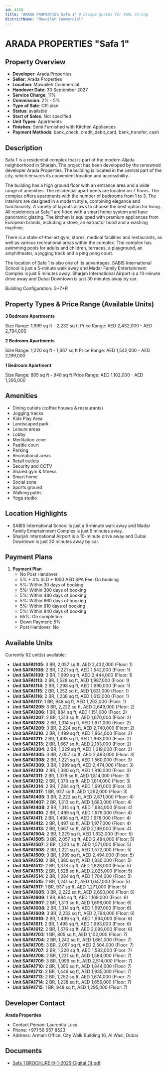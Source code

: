 ```yaml
---
id: 4158
title: "ARADA PROPERTIES Safa 1" # Escape quotes for YAML string
districtName: "Muwaileh Commercial"
---
```


# ARADA PROPERTIES "Safa 1"

## Property Overview
- **Developer**: Arada Properties
- **Seller**: Arada Properties
- **Location**: Muwaileh Commercial
- **Handover Date**: 30 September 2027
- **Service Charge**: 11%
- **Commission**: 2% - 5%
- **Type of Sale**: Off-plan
- **Status**: available
- **Start of Sales**: Not specified
- **Unit Types**: Apartments
- **Finishes**: Semi Furnished with Kitchen Appliances
- **Payment Methods**: bank_check, credit_debit_card, bank_transfer, cash

## Description
Safa 1 is a residential complex that is part of the modern Aljada neighborhood in Sharjah. The project has been developed by the renowned developer Arada Properties. The building is located in the central part of the city, which ensures its convenient location and accessibility.

The building has a high ground floor with an entrance area and a wide range of amenities. The residential apartments are located on 7 floors. The complex offers apartments with the number of bedrooms from 1 to 3. The interiors are designed in a modern style, combining elegance and functionality. A variety of layouts allows to choose the best option for living. All residences at Safa 1 are fitted with a smart home system and have panoramic glazing. The kitchen is equipped with premium appliances from European brands, including a stove, an extractor hood and a washing machine.

There is a state-of-the-art gym, stores, medical facilities and restaurants, as well as various recreational areas within the complex. The complex has swimming pools for adults and children, terraces, a playground, an amphitheater, a jogging track and a ping pong court.

The location of Safa 1 is also one of its advantages. SABIS International School is just a 5-minute walk away and Madar Family Entertainment Complex is just 5 minutes away. Sharjah International Airport is a 10-minute drive away and Dubai Downtown is just 30 minutes away by car.

Building Configuration: G+7+R

## Property Types & Price Range (Available Units)
**3 Bedroom Apartments**

Size Range: 1,999 sq ft - 2,232 sq ft
Price Range: AED 2,432,000 - AED 2,794,000

**2 Bedroom Apartments**

Size Range: 1,220 sq ft - 1,667 sq ft
Price Range: AED 1,542,000 - AED 2,199,000

**1 Bedroom Apartment**

Size Range: 805 sq ft - 948 sq ft
Price Range: AED 1,102,000 - AED 1,295,000

## Amenities
- Dining outlets  (coffee houses & restaurants)
- Jogging tracks
- Kids Play Area
- Landscaped park
- Leisure areas
- Lobby
- Meditation zone
- Paddle court
- Parking
- Recreational areas
- Retail outlets
- Security and CCTV
- Shared gym & fitness
- Smart home
- Social zone
- Sports ground
- Walking paths
- Yoga studio

## Location Highlights
- SABIS International School is just a 5-minute walk away and Madar Family Entertainment Complex is just 5 minutes away.
- Sharjah International Airport is a 10-minute drive away and Dubai Downtown is just 30 minutes away by car.

## Payment Plans
1. **Payment Plan**
   - No Post Handover
   - 5% + 4% SLD + 1050 AED SPA Fee: On booking
   - 5%: Within 30 days of booking
   - 5%: Within 300 days of booking
   - 5%: Within 480 days of booking
   - 5%: Within 660 days of booking
   - 5%: Within 810 days of booking
   - 5%: Within 840 days of booking
   - 65%: On completion
   - Down Payment: 5%
   - Post Handover: No

## Available Units
Currently 62 unit(s) available:
- **Unit SAFA1105**: 3 BR, 2,057 sq ft, AED 2,432,000 (Floor: 1)
- **Unit SAFA1108**: 2 BR, 1,221 sq ft, AED 1,542,000 (Floor: 1)
- **Unit SAFA1109**: 3 BR, 1,999 sq ft, AED 2,444,000 (Floor: 1)
- **Unit SAFA1113**: 2 BR, 1,528 sq ft, AED 1,987,000 (Floor: 1)
- **Unit SAFA1114**: 2 BR, 1,298 sq ft, AED 1,690,000 (Floor: 1)
- **Unit SAFA1115**: 2 BR, 1,252 sq ft, AED 1,631,000 (Floor: 1)
- **Unit SAFA1116**: 2 BR, 1,238 sq ft, AED 1,613,000 (Floor: 1)
- **Unit SAFA1117**: 1 BR, 948 sq ft, AED 1,262,000 (Floor: 1)
- **Unit SAFA1205**: 3 BR, 2,222 sq ft, AED 2,649,000 (Floor: 2)
- **Unit SAFA1206**: 1 BR, 884 sq ft, AED 1,151,000 (Floor: 2)
- **Unit SAFA1207**: 2 BR, 1,313 sq ft, AED 1,670,000 (Floor: 2)
- **Unit SAFA1208**: 2 BR, 1,314 sq ft, AED 1,671,000 (Floor: 2)
- **Unit SAFA1209**: 3 BR, 2,224 sq ft, AED 2,740,000 (Floor: 2)
- **Unit SAFA1210**: 2 BR, 1,499 sq ft, AED 1,964,000 (Floor: 2)
- **Unit SAFA1211**: 2 BR, 1,498 sq ft, AED 1,963,000 (Floor: 2)
- **Unit SAFA1213**: 2 BR, 1,667 sq ft, AED 2,183,000 (Floor: 2)
- **Unit SAFA1304**: 2 BR, 1,229 sq ft, AED 1,619,000 (Floor: 3)
- **Unit SAFA1305**: 3 BR, 2,057 sq ft, AED 2,463,000 (Floor: 3)
- **Unit SAFA1308**: 2 BR, 1,221 sq ft, AED 1,560,000 (Floor: 3)
- **Unit SAFA1309**: 3 BR, 1,999 sq ft, AED 2,474,000 (Floor: 3)
- **Unit SAFA1310**: 2 BR, 1,380 sq ft, AED 1,816,000 (Floor: 3)
- **Unit SAFA1311**: 2 BR, 1,378 sq ft, AED 1,814,000 (Floor: 3)
- **Unit SAFA1312**: 2 BR, 1,378 sq ft, AED 1,814,000 (Floor: 3)
- **Unit SAFA1314**: 2 BR, 1,284 sq ft, AED 1,691,000 (Floor: 3)
- **Unit SAFA1317**: 1 BR, 937 sq ft, AED 1,262,000 (Floor: 3)
- **Unit SAFA1405**: 3 BR, 2,222 sq ft, AED 2,671,000 (Floor: 4)
- **Unit SAFA1407**: 2 BR, 1,313 sq ft, AED 1,683,000 (Floor: 4)
- **Unit SAFA1408**: 2 BR, 1,314 sq ft, AED 1,684,000 (Floor: 4)
- **Unit SAFA1410**: 2 BR, 1,499 sq ft, AED 1,979,000 (Floor: 4)
- **Unit SAFA1411**: 2 BR, 1,498 sq ft, AED 1,978,000 (Floor: 4)
- **Unit SAFA1412**: 2 BR, 1,497 sq ft, AED 1,977,000 (Floor: 4)
- **Unit SAFA1413**: 2 BR, 1,667 sq ft, AED 2,199,000 (Floor: 4)
- **Unit SAFA1504**: 2 BR, 1,229 sq ft, AED 1,632,000 (Floor: 5)
- **Unit SAFA1505**: 3 BR, 2,057 sq ft, AED 2,484,000 (Floor: 5)
- **Unit SAFA1507**: 2 BR, 1,220 sq ft, AED 1,571,000 (Floor: 5)
- **Unit SAFA1508**: 2 BR, 1,221 sq ft, AED 1,572,000 (Floor: 5)
- **Unit SAFA1509**: 3 BR, 1,999 sq ft, AED 2,494,000 (Floor: 5)
- **Unit SAFA1510**: 2 BR, 1,380 sq ft, AED 1,830,000 (Floor: 5)
- **Unit SAFA1512**: 2 BR, 1,378 sq ft, AED 1,828,000 (Floor: 5)
- **Unit SAFA1513**: 2 BR, 1,528 sq ft, AED 2,025,000 (Floor: 5)
- **Unit SAFA1514**: 2 BR, 1,284 sq ft, AED 1,704,000 (Floor: 5)
- **Unit SAFA1515**: 2 BR, 1,241 sq ft, AED 1,647,000 (Floor: 5)
- **Unit SAFA1517**: 1 BR, 937 sq ft, AED 1,271,000 (Floor: 5)
- **Unit SAFA1605**: 3 BR, 2,222 sq ft, AED 2,693,000 (Floor: 6)
- **Unit SAFA1606**: 1 BR, 884 sq ft, AED 1,169,000 (Floor: 6)
- **Unit SAFA1607**: 2 BR, 1,313 sq ft, AED 1,696,000 (Floor: 6)
- **Unit SAFA1608**: 2 BR, 1,314 sq ft, AED 1,697,000 (Floor: 6)
- **Unit SAFA1609**: 3 BR, 2,232 sq ft, AED 2,794,000 (Floor: 6)
- **Unit SAFA1610**: 2 BR, 1,499 sq ft, AED 1,994,000 (Floor: 6)
- **Unit SAFA1611**: 2 BR, 1,498 sq ft, AED 1,993,000 (Floor: 6)
- **Unit SAFA1612**: 2 BR, 1,576 sq ft, AED 2,096,000 (Floor: 6)
- **Unit SAFA1703**: 1 BR, 805 sq ft, AED 1,102,000 (Floor: 7)
- **Unit SAFA1704**: 2 BR, 1,242 sq ft, AED 1,661,000 (Floor: 7)
- **Unit SAFA1705**: 3 BR, 2,057 sq ft, AED 2,504,000 (Floor: 7)
- **Unit SAFA1707**: 2 BR, 1,220 sq ft, AED 1,583,000 (Floor: 7)
- **Unit SAFA1708**: 2 BR, 1,221 sq ft, AED 1,584,000 (Floor: 7)
- **Unit SAFA1709**: 3 BR, 1,999 sq ft, AED 2,514,000 (Floor: 7)
- **Unit SAFA1710**: 2 BR, 1,380 sq ft, AED 1,844,000 (Floor: 7)
- **Unit SAFA1712**: 2 BR, 1,449 sq ft, AED 1,935,000 (Floor: 7)
- **Unit SAFA1713**: 2 BR, 1,252 sq ft, AED 1,674,000 (Floor: 7)
- **Unit SAFA1714**: 2 BR, 1,238 sq ft, AED 1,656,000 (Floor: 7)
- **Unit SAFA1715**: 1 BR, 948 sq ft, AED 1,295,000 (Floor: 7)

## Developer Contact
**Arada Properties**
- Contact Person: Laurentiu Luca
- Phone: +971 56 957 8523
- Address: Armani Office, City Walk Building 16, Al Wasl, Dubai

## Documents
- [Safa 1 BROCHURE-9-1-2025-Digital (1).pdf](https://cdn.geniemap.net/2025/01/20/URVUPUz51ou2kPEfpD0scFWIP8528S04Uvnmlm00.pdf)
